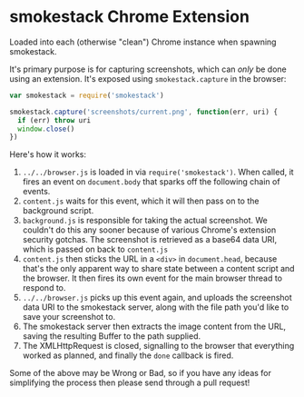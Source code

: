 # smokestack Chrome Extension

Loaded into each (otherwise "clean") Chrome instance when spawning smokestack.

It's primary purpose is for capturing screenshots, which can *only* be
done using an extension. It's exposed using `smokestack.capture` in the browser:

``` javascript
var smokestack = require('smokestack')

smokestack.capture('screenshots/current.png', function(err, uri) {
  if (err) throw uri
  window.close()
})
```

Here's how it works:

1. `../../browser.js` is loaded in via `require('smokestack')`. When called, it
    fires an event on `document.body` that sparks off the following chain of
    events.
1. `content.js` waits for this event, which it will then pass on to the
    background script.
1. `background.js` is responsible for taking the actual screenshot. We couldn't
    do this any sooner because of various Chrome's extension security gotchas.
    The screenshot is retrieved as a base64 data URI, which is passed on
    back to `content.js`
1.  `content.js` then sticks the URL in a `<div>` in `document.head`, because
    that's the only apparent way to share state between a content script
    and the browser. It then fires its own event for the main browser thread
    to respond to.
1.  `../../browser.js` picks up this event again, and uploads the screenshot
    data URI to the smokestack server, along with the file path you'd like
    to save your screenshot to.
1.  The smokestack server then extracts the image content from the URL,
    saving the resulting Buffer to the path supplied.
1.  The XMLHttpRequest is closed, signalling to the browser that everything
    worked as planned, and finally the `done` callback is fired.

Some of the above may be Wrong or Bad, so if you have any ideas for simplifying
the process then please send through a pull request!
